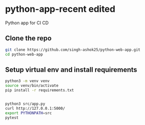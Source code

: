 # python-app-recent edited
Python app for CI CD





## Clone the repo 
```sh
git clone https://github.com/singh-ashok25/python-web-app.git
cd python-web-app
```





## Setup virtual env and install requirements
```sh    
python3 -m venv venv
source venv/bin/activate
pip install -r requirements.txt

```










## 
```sh
python3 src/app.py 
curl http://127.0.0.1:5000/ 
export PYTHONPATH=src
pytest
```

